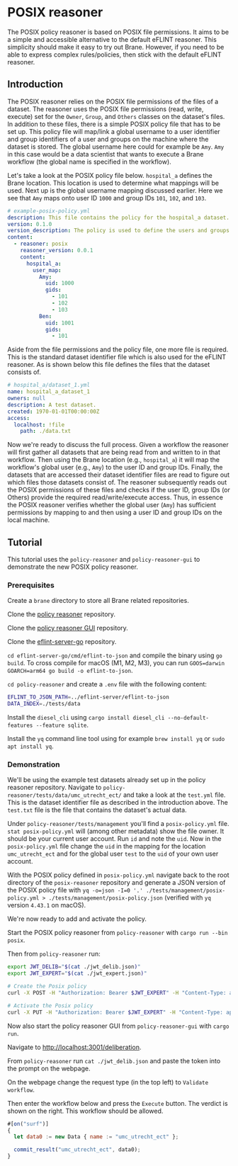 # POSIX reasoner

The POSIX policy reasoner is based on POSIX file permissions. It aims to be a simple and accessible alternative to the
default eFLINT reasoner. This simplicity should make it easy to try out Brane. However, if you need to be able
to express complex rules/policies, then stick with the default eFLINT reasoner.

## Introduction

The POSIX reasoner relies on the POSIX file permissions of the files of a dataset. The reasoner uses the POSIX file
permissions (read, write, execute) set for the `Owner`, `Group`, and `Others` classes on the dataset's files. In
addition to these files, there is a simple POSIX policy file that has to be set up. This policy file will map/link a
global username to a user identifier and group identifiers of a user and groups on the machine where the dataset is
stored. The global username here could for example be `Amy`. `Amy` in this case would be a data scientist that wants to
execute a Brane workflow (the global name is specified in the workflow).

Let's take a look at the POSIX policy file below. `hospital_a` defines the Brane location. This location is used to
determine what mappings will be used. Next up is the global username mapping discussed earlier. Here we see that `Amy`
maps onto user ID `1000` and group IDs `101`, `102`, and `103`.

```yaml
# example-posix-policy.yml
description: This file contains the policy for the hospital_a dataset.
version: 0.1.0
version_description: The policy is used to define the users and groups that have access to the dataset.
content:
  - reasoner: posix
    reasoner_version: 0.0.1
    content:
      hospital_a:
        user_map:
          Amy:
            uid: 1000
            gids:
              - 101
              - 102
              - 103
          Ben:
            uid: 1001
            gids:
              - 101
```

Aside from the file permissions and the policy file, one more file is required. This is the standard dataset identifier
file which is also used for the eFLINT reasoner. As is shown below this file defines the files that the dataset consists
of.

```yaml
# hospital_a/dataset_1.yml
name: hospital_a_dataset_1
owners: null
description: A test dataset.
created: 1970-01-01T00:00:00Z
access:
  localhost: !file
    path: ./data.txt
```

Now we're ready to discuss the full process. Given a workflow the reasoner will first gather all datasets that are being
read from and written to in that workflow. Then using the Brane location (e.g., `hospital_a`) it will map the workflow's
global user (e.g., `Amy`) to the user ID and group IDs. Finally, the datasets that are accessed their dataset identifier
files are read to figure out which files those datasets consist of. The reasoner subsequently reads out the POSIX
permissions of these files and checks if the user ID, group IDs (or Others) provide the required read/write/execute
access. Thus, in essence the POSIX reasoner verifies whether the global user (`Amy`) has sufficient permissions by
mapping to and then using a user ID and group IDs on the local machine.

## Tutorial

This tutorial uses the `policy-reasoner` and `policy-reasoner-gui` to demonstrate the new POSIX policy reasoner.

### Prerequisites


Create a `brane` directory to store all Brane related repositories.

Clone the [policy reasoner](https://github.com/epi-project/policy-reasoner) repository.

Clone the [policy reasoner GUI](https://github.com/epi-project/policy-reasoner-gui) repository.

Clone the [eflint-server-go](https://github.com/epi-project/eflint-server-go) repository.

`cd eflint-server-go/cmd/eflint-to-json` and compile the binary using `go build`. To cross compile for macOS (M1, M2, M3), you can run `GOOS=darwin GOARCH=arm64 go build -o eflint-to-json`.

`cd policy-reasoner` and create a `.env` file with the following content:
```bash
EFLINT_TO_JSON_PATH=../eflint-server/eflint-to-json
DATA_INDEX=./tests/data
```

Install the `diesel_cli` using `cargo install diesel_cli --no-default-features
--feature sqlite`.

Install the `yq` command line tool using for example `brew install yq` or `sudo apt install yq`.

### Demonstration

We'll be using the example test datasets already set up in the policy reasoner repository. Navigate to `policy-reasoner/tests/data/umc_utrecht_ect/` and take a look at the `test.yml` file. This is the dataset identifier file as described in the introduction above. The `test.txt` file is the file that contains the dataset's actual data.

Under `policy-reasoner/tests/management` you'll find a `posix-policy.yml` file. `stat posix-policy.yml` will (among other metadata) show the file owner. It should be your current user account. Run `id` and note the `uid`. Now in the `posix-policy.yml` file change the `uid` in the mapping for the location `umc_utrecht_ect` and for the global user `test` to the `uid` of your own user account.

With the POSIX policy defined in `posix-policy.yml` navigate back to the root directory of the `posix-reasoner` repository and generate a JSON version of the POSIX policy file with `yq -o=json -I=0 '.' ./tests/management/posix-policy.yml > ./tests/management/posix-policy.json` (verified with `yq` version `4.43.1` on macOS).

We're now ready to add and activate the policy.

Start the POSIX policy reasoner from `policy-reasoner` with `cargo run --bin posix`.

Then from `policy-reasoner` run:
```bash
export JWT_DELIB="$(cat ./jwt_delib.json)"
export JWT_EXPERT="$(cat ./jwt_expert.json)"
```

```bash
# Create the Posix policy
curl -X POST -H "Authorization: Bearer $JWT_EXPERT" -H "Content-Type: application/json" -d "@tests/management/posix-policy.json" localhost:3030/v1/management/policies
```

```bash
# Activate the Posix policy
curl -X PUT -H "Authorization: Bearer $JWT_EXPERT" -H "Content-Type: application/json" -d '{"version": 1 }' localhost:3030/v1/management/policies/active
```


Now also start the policy reasoner GUI from `policy-reasoner-gui` with `cargo run`.

Navigate to [http://localhost:3001/deliberation](http://localhost:3001/deliberation).

From `policy-reasoner` run `cat ./jwt_delib.json` and paste the token into the prompt on the webpage.

On the webpage change the request type (in the top left) to `Validate workflow`.

Then enter the workflow below and press the `Execute` button. The verdict is shown on the right. This workflow should be allowed.
```js
#[on("surf")]
{
  let data0 := new Data { name := "umc_utrecht_ect" };

  commit_result("umc_utrecht_ect", data0);
}
```